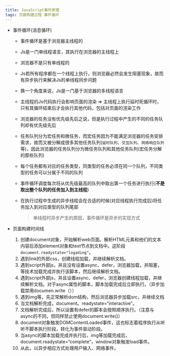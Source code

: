 ```yaml
---
title: JavaScript事件原理
tags: 页面构建过程 事件循环
---
```


* 事件循环(消息循环)
  * 事件循环是基于浏览器主线程的
  * Js是一门单线程语言，其执行在浏览器的主线程上
  * 浏览器不是只有单线程的
  * Js若所有程序都在一个线程上执行，则浏览器必然会发生阻塞现象，故而有异步执行来解决Js的单线程同步问题
  * 换一个角度来说，Js是一门基于浏览器的多线程语言
  * 主线程的Js代码执行会影响页面的渲染 => 主线程上执行延时死循环时，只有其循环结束后才会执行其他代码，包括对页面的渲染工作
  * 浏览器的任务没有优先级先后之说，但是执行过程中产生的不同的任务队列却有优先级先后
  * 任务队列分为宏任务和微任务，而宏任务因为不能满足浏览器的任务安排需求，故而又被分解成很多其他任务队列(`延时队列`、`交互队列`、`网络响应队列`等)，因此浏览器的任务队列分为微任务队列和其他任务队列(宏任务分解的那些队列)
  * 每个任务都有对应的任务类型，同类型的任务必须在同一个队列，不同类型的任务可以分属于不同的队列
  * 事件循环调度每次将从优先级最高的队列中取出第一个任务进行执行(**不是取出整个队列的任务加入到主线程**)
  * 在执行过程中生成的异步线程会在合适的时候(对应线程执行完成后)将任务加入到对应类型的队列尾部

    > 单线程时异步产生的原因，事件循环是异步的实现方式

* 页面构建时间线
  1. 创建document对象，开始解析web页面。解析HTML元素和他们的文本内容后添加element对象和text节点到文档中。这阶段`document.readystate="logading"`。
  2. 遇到link的外部css，创建线程加载，并继续解析文档。
  3. 遇到script外部js，并且没有设置async、defer，浏览器加载，并阻塞，等技术加载完成并执行该脚本，然后继续解析文档。
  4. 遇到script外部js，并且设置async、defer，浏览器创建线程加载，并继续解析文档。对于async属性的脚本，脚本加载完成后立即执行。（异步加载禁用documen.write（））
  5. 遇到img等，先正常解析dom结构，然后浏览器异步加载src，并继续文档
  6. 当文档解析完成，document。readystate=“interactive”。
  7. 文档解析完成后，所以设置有defer的脚本会按照顺序执行。（注意与async的不同，但同样禁止使用document.write()）
  8. document对象触发DOMContentLoaded事件，这也标志着程序执行从听听不脚本执行阶段，转化为事件驱动阶段。
  9. 当async的脚本加载完成并执行后，img等加载完成后，document.readystate=“complete”，window对象触发load事件。
  10. 从此，以异步相应方式处理用户输入、网络事件。
